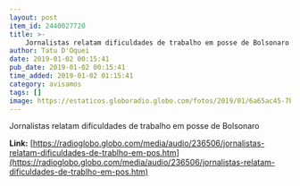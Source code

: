 ```yaml
---
layout: post
item_id: 2440027720
title: >-
    Jornalistas relatam dificuldades de trabalho em posse de Bolsonaro
author: Tatu D'Oquei
date: 2019-01-02 00:15:41
pub_date: 2019-01-02 00:15:41
time_added: 2019-01-02 01:15:41
category: avisamos
tags: []
image: https://estaticos.globoradio.globo.com/fotos/2019/01/6a65ac45-7b2e-4752-925b-ba5e30a1fcd8.jpg
---
```


Jornalistas relatam dificuldades de trabalho em posse de Bolsonaro

**Link:** [https://radioglobo.globo.com/media/audio/236506/jornalistas-relatam-dificuldades-de-trablho-em-pos.htm](https://radioglobo.globo.com/media/audio/236506/jornalistas-relatam-dificuldades-de-trablho-em-pos.htm)

